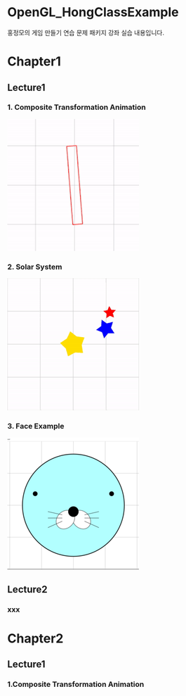 # OpenGL_HongClassExample
홍정모의 게임 만들기 연습 문제 패키지 강좌 실습 내용입니다.


# Chapter1

## Lecture1
### 1. Composite Transformation Animation

![Composite Transformation Animation](OpenGL_HongClassExample/Chapter1/Lecture1/Screenshots/CompositeTransformation.gif)

### 2. Solar System

![Solar System](OpenGL_HongClassExample/Chapter1/Lecture1/Screenshots/SolarSystem.gif)

### 3. Face Example

![Face Example](OpenGL_HongClassExample/Chapter1/Lecture1/Screenshots/FaceExample.PNG)

## Lecture2

### xxx


# Chapter2

## Lecture1

### 1.Composite Transformation Animation
